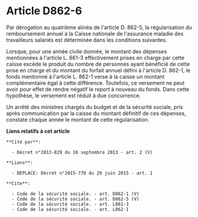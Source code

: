 # Article D862-6

Par dérogation au quatrième alinéa de l'article D. 862-5, la régularisation du remboursement annuel à la Caisse nationale de
l'assurance maladie des travailleurs salariés est déterminée dans les conditions suivantes. 

Lorsque, pour une année civile donnée, le montant des dépenses mentionnées à l'article L. 861-3 effectivement prises en
charge par cette caisse excède le produit du nombre de personnes ayant bénéficié de cette prise en charge et du montant du
forfait annuel défini à l'article D. 862-1, le fonds mentionné à l'article L. 862-1 verse à la caisse un montant
complémentaire égal à cette différence. Toutefois, ce versement ne peut avoir pour effet de rendre négatif le report à
nouveau du fonds. Dans cette hypothèse, le versement est réduit à due concurrence. 

Un arrêté des ministres chargés du budget et de la sécurité sociale, pris après communication par la caisse du montant
définitif de ces dépenses, constate chaque année le montant de cette régularisation.

**Liens relatifs à cet article**

	**Cité par**:

	  - Décret n°2013-829 du 16 septembre 2013 - art. 2 (V)

	**Liens**:

	  - DEPLACE: Décret n°2015-770 du 29 juin 2015 - art. 1

	**Cite**:

	  - Code de la sécurité sociale. - art. D862-1 (V)
	  - Code de la sécurité sociale. - art. D862-5 (V)
	  - Code de la sécurité sociale. - art. L861-3
	  - Code de la sécurité sociale. - art. L862-1

